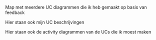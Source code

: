 Map met meerdere UC diagrammen die ik heb gemaakt op basis van feedback

Hier staan ook mijn UC beschrijvingen

Hier staan ook de activity diagrammen van de UCs die ik moest maken
